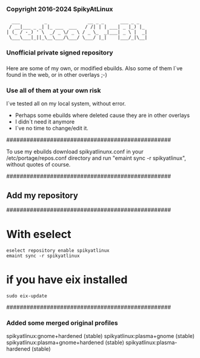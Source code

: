 ###

### Copyright 2016-2024 SpikyAtLinux

```
  ___         _               __ _ _      ___ _ _
 / __|___ _ _| |_ ___  ___   / /| | | ___| _ |_) |_
| (_ / -_) ' \  _/ _ \/ _ \ / _ \_  _|___| _ \ |  _|
 \___\___|_||_\__\___/\___/ \___/ |_|    |___/_|\__|
```

###

### Unofficial private signed repository

###

Here are some of my own, or modified ebuilds.
Also some of them I´ve found in the web, or
in other overlays ;-)

### Use all of them at your own risk

I´ve tested all on my local system, without error.

- Perhaps some ebuilds where deleted cause they are in other overlays
- I didn´t need it anymore
- I´ve no time to change/edit it.

#################################################

To use my ebuilds download spikyatlinunx.conf
in your /etc/portage/repos.conf directory
and run "emaint sync -r spikyatlinux",
without quotes of course.

#################################################
## Add my repository
#################################################

# With eselect

```
eselect repository enable spikyatlinux
emaint sync -r spikyatlinux
```

# if you have eix installed

```
sudo eix-update
```

#################################################
### Added some merged original profiles
spikyatlinux:gnome+hardened (stable)
spikyatlinux:plasma+gnome (stable)
spikyatlinux:plasma+gnome+hardened (stable)
spikyatlinux:plasma-hardened (stable)

